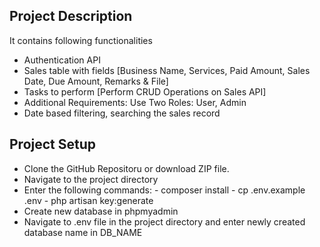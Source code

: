 ## Project Description

It contains following functionalities
- Authentication API
- Sales table with fields [Business Name, Services, Paid Amount, Sales Date, Due Amount, Remarks & File]
- Tasks to perform [Perform CRUD Operations on Sales API]
- Additional Requirements: Use Two Roles: User, Admin
- Date based filtering, searching the sales record

## Project Setup

- Clone the GitHub Repositoru or download ZIP file.
- Navigate to the project directory
- Enter the following commands:
      - composer install
      - cp .env.example .env
      - php artisan key:generate
- Create new database in phpmyadmin
- Navigate to .env file in the project directory and enter newly created database name in DB_NAME
